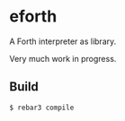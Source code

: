 eforth
=====

A Forth interpreter as library.

Very much work in progress.

Build
-----

    $ rebar3 compile
